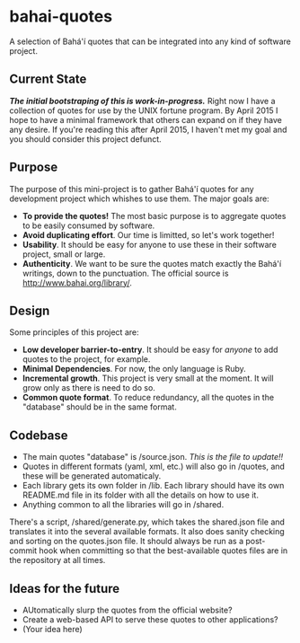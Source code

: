 # bahai-quotes
A selection of Bahá'í quotes that can be integrated into any kind of software project.

## Current State

***The initial bootstraping of this is work-in-progress.***  Right now I have a collection of quotes for use by the UNIX fortune program.  By April 2015 I hope to have a minimal framework that others can expand on if they have any desire.  If you're reading this after April 2015, I haven't met my goal and you should consider this project defunct.

## Purpose

The purpose of this mini-project is to gather Bahá'í quotes for any development project which whishes to use them.  The major goals are:

* **To provide the quotes!**  The most basic purpose is to aggregate quotes to be easily consumed by software.
* **Avoid duplicating effort**.  Our time is limitted, so let's work together!
* **Usability**.  It should be easy for anyone to use these in their software project, small or large.
* **Authenticity**.  We want to be sure the quotes match exactly the Bahá'í writings, down to the punctuation.  The official source is http://www.bahai.org/library/.

## Design

Some principles of this project are:

* **Low developer barrier-to-entry**.  It should be easy for *anyone* to add quotes to the project, for example.
* **Minimal Dependencies**.  For now, the only language is Ruby.
* **Incremental growth**.  This project is very small at the moment.  It will grow only as there is need to do so.
* **Common quote format**.  To reduce redundancy, all the quotes in the "database" should be in the same format.

## Codebase

* The main quotes "database" is /source.json.  *This is the file to update!!*
* Quotes in different formats (yaml, xml, etc.) will also go in /quotes, and these will be generated automaticaly.
* Each library gets its own folder in /lib.  Each library should have its own README.md file in its folder with all the details on how to use it.
* Anything common to all the libraries will go in /shared.

There's a script, /shared/generate.py, which takes the shared.json file and translates it into the several available formats.  It also does sanity checking and sorting on the quotes.json file.  It should always be run as a post-commit hook when committing so that the best-available quotes files are in the repository at all times.

## Ideas for the future

* AUtomatically slurp the quotes from the official website?
* Create a web-based API to serve these quotes to other applications?
* (Your idea here)
